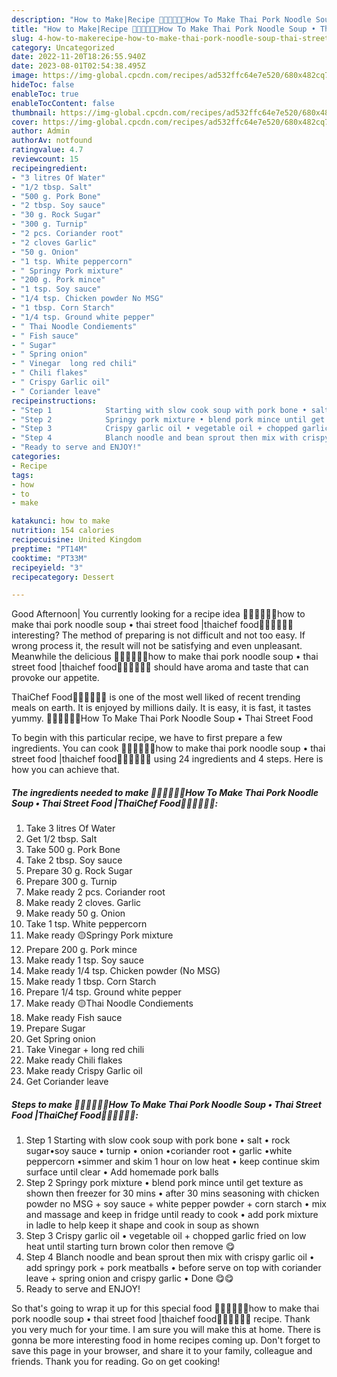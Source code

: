 ```yaml
---
description: "How to Make|Recipe 🧑🏽‍🍳🧑🏼‍🍳How To Make Thai Pork Noodle Soup • Thai Street Food |ThaiChef Food🧑🏽‍🍳🧑🏼‍🍳 {That is Delicious"
title: "How to Make|Recipe 🧑🏽‍🍳🧑🏼‍🍳How To Make Thai Pork Noodle Soup • Thai Street Food |ThaiChef Food🧑🏽‍🍳🧑🏼‍🍳 {That is Delicious"
slug: 4-how-to-makerecipe-how-to-make-thai-pork-noodle-soup-thai-street-food-thaichef-food-that-is-delicious
category: Uncategorized
date: 2022-11-20T18:26:55.940Z
date: 2023-08-01T02:54:38.495Z
image: https://img-global.cpcdn.com/recipes/ad532ffc64e7e520/680x482cq70/how-to-make-thai-pork-noodle-soup-thai-street-food-thaichef-food-recipe-main-photo.jpg
hideToc: false
enableToc: true
enableTocContent: false
thumbnail: https://img-global.cpcdn.com/recipes/ad532ffc64e7e520/680x482cq70/how-to-make-thai-pork-noodle-soup-thai-street-food-thaichef-food-recipe-main-photo.jpg
cover: https://img-global.cpcdn.com/recipes/ad532ffc64e7e520/680x482cq70/how-to-make-thai-pork-noodle-soup-thai-street-food-thaichef-food-recipe-main-photo.jpg
author: Admin
authorAv: notfound
ratingvalue: 4.7
reviewcount: 15
recipeingredient:
- "3 litres Of Water"
- "1/2 tbsp. Salt"
- "500 g. Pork Bone"
- "2 tbsp. Soy sauce"
- "30 g. Rock Sugar"
- "300 g. Turnip"
- "2 pcs. Coriander root"
- "2 cloves Garlic"
- "50 g. Onion"
- "1 tsp. White peppercorn"
- " Springy Pork mixture"
- "200 g. Pork mince"
- "1 tsp. Soy sauce"
- "1/4 tsp. Chicken powder No MSG"
- "1 tbsp. Corn Starch"
- "1/4 tsp. Ground white pepper"
- " Thai Noodle Condiements"
- " Fish sauce"
- " Sugar"
- " Spring onion"
- " Vinegar  long red chili"
- " Chili flakes"
- " Crispy Garlic oil"
- " Coriander leave"
recipeinstructions:
- "Step 1            Starting with slow cook soup with pork bone • salt • rock sugar•soy sauce • turnip • onion •coriander root • garlic •white peppercorn •simmer and skim 1 hour on low heat • keep continue skim surface until clear • Add homemade pork balls"
- "Step 2            Springy pork mixture • blend pork mince until get texture as shown then freezer for 30 mins • after 30 mins seasoning with chicken powder no MSG + soy sauce + white pepper powder + corn starch • mix and massage and keep in fridge until ready to cook • add pork mixture in ladle to help keep it shape and cook in soup as shown"
- "Step 3            Crispy garlic oil • vegetable oil + chopped garlic fried on low heat until starting turn brown color then remove 😋"
- "Step 4            Blanch noodle and bean sprout then mix with crispy garlic oil • add springy pork + pork meatballs • before serve on top with coriander leave + spring onion and crispy garlic • Done 😋😋"
- "Ready to serve and ENJOY!"
categories:
- Recipe
tags:
- how
- to
- make

katakunci: how to make 
nutrition: 154 calories
recipecuisine: United Kingdom
preptime: "PT14M"
cooktime: "PT33M"
recipeyield: "3"
recipecategory: Dessert

---
```



Good Afternoon| You currently looking for a recipe idea 🧑🏽‍🍳🧑🏼‍🍳how to make thai pork noodle soup • thai street food |thaichef food🧑🏽‍🍳🧑🏼‍🍳 interesting? The method of preparing is not difficult and not too easy. If wrong process it, the result will not be satisfying and even unpleasant. Meanwhile the delicious 🧑🏽‍🍳🧑🏼‍🍳how to make thai pork noodle soup • thai street food |thaichef food🧑🏽‍🍳🧑🏼‍🍳 should have aroma and taste that can provoke our appetite.




ThaiChef Food🧑🏽‍🍳🧑🏼‍🍳 is one of the most well liked of recent trending meals on earth. It is enjoyed by millions daily. It is easy, it is fast, it tastes yummy. 🧑🏽‍🍳🧑🏼‍🍳How To Make Thai Pork Noodle Soup • Thai Street Food 


To begin with this particular recipe, we have to first prepare a few ingredients. You can cook 🧑🏽‍🍳🧑🏼‍🍳how to make thai pork noodle soup • thai street food |thaichef food🧑🏽‍🍳🧑🏼‍🍳 using 24 ingredients and 4 steps. Here is how you can achieve that.

<!--inarticleads1-->

##### The ingredients needed to make 🧑🏽‍🍳🧑🏼‍🍳How To Make Thai Pork Noodle Soup • Thai Street Food |ThaiChef Food🧑🏽‍🍳🧑🏼‍🍳:

1. Take 3 litres Of Water
1. Get 1/2 tbsp. Salt
1. Take 500 g. Pork Bone
1. Take 2 tbsp. Soy sauce
1. Prepare 30 g. Rock Sugar
1. Prepare 300 g. Turnip
1. Make ready 2 pcs. Coriander root
1. Make ready 2 cloves. Garlic
1. Make ready 50 g. Onion
1. Take 1 tsp. White peppercorn
1. Make ready  🟡Springy Pork mixture
1. Prepare 200 g. Pork mince
1. Make ready 1 tsp. Soy sauce
1. Make ready 1/4 tsp. Chicken powder (No MSG)
1. Make ready 1 tbsp. Corn Starch
1. Prepare 1/4 tsp. Ground white pepper
1. Make ready  🟡Thai Noodle Condiements
1. Make ready  Fish sauce
1. Prepare  Sugar
1. Get  Spring onion
1. Take  Vinegar + long red chili
1. Make ready  Chili flakes
1. Make ready  Crispy Garlic oil
1. Get  Coriander leave




<!--inarticleads2-->

##### Steps to make 🧑🏽‍🍳🧑🏼‍🍳How To Make Thai Pork Noodle Soup • Thai Street Food |ThaiChef Food🧑🏽‍🍳🧑🏼‍🍳:

1. Step 1            Starting with slow cook soup with pork bone • salt • rock sugar•soy sauce • turnip • onion •coriander root • garlic •white peppercorn •simmer and skim 1 hour on low heat • keep continue skim surface until clear • Add homemade pork balls
1. Step 2            Springy pork mixture • blend pork mince until get texture as shown then freezer for 30 mins • after 30 mins seasoning with chicken powder no MSG + soy sauce + white pepper powder + corn starch • mix and massage and keep in fridge until ready to cook • add pork mixture in ladle to help keep it shape and cook in soup as shown
1. Step 3            Crispy garlic oil • vegetable oil + chopped garlic fried on low heat until starting turn brown color then remove 😋
1. Step 4            Blanch noodle and bean sprout then mix with crispy garlic oil • add springy pork + pork meatballs • before serve on top with coriander leave + spring onion and crispy garlic • Done 😋😋
1. Ready to serve and ENJOY!



So that's going to wrap it up for this special food 🧑🏽‍🍳🧑🏼‍🍳how to make thai pork noodle soup • thai street food |thaichef food🧑🏽‍🍳🧑🏼‍🍳 recipe. Thank you very much for your time. I am sure you will make this at home. There is gonna be more interesting food in home recipes coming up. Don't forget to save this page in your browser, and share it to your family, colleague and friends. Thank you for reading. Go on get cooking!
